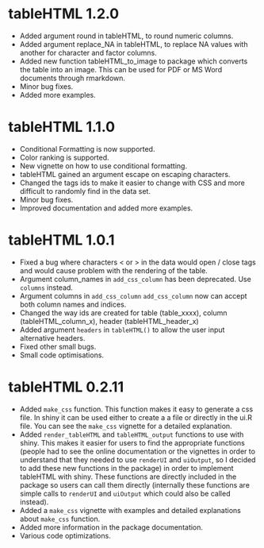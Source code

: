 # tableHTML 1.2.0

* Added argument round in tableHTML, to round numeric columns.
* Added argument replace_NA in tableHTML, to replace NA values with another for character and factor columns.
* Added new function tableHTML_to_image to package which converts the table into an image. This can be used for PDF or MS Word documents through rmarkdown.
* Minor bug fixes.
* Added more examples.

# tableHTML 1.1.0

* Conditional Formatting is now supported.
* Color ranking is supported.
* New vignette on how to use conditional formatting.
* tableHTML gained an argument escape on escaping characters.
* Changed the tags ids to make it easier to change with CSS and more difficult to randomly find in the data set.
* Minor bug fixes.
* Improved documentation and added more examples.

# tableHTML 1.0.1

* Fixed a bug where characters < or > in the data would open / close tags and would cause problem with the rendering of the table.
* Argument column_names in `add_css_column` has been deprecated. Use `columns` instead.
* Argument columns in `add_css_column` `add_css_column` now can accept both column names and indices.
* Changed the way ids are created for table (table_xxxx), column (tableHTML_column_x), header (tableHTML_header_x)
* Added argument `headers` in `tableHTML()` to allow the user input alternative headers.
* Fixed other small bugs.
* Small code optimisations.

# tableHTML 0.2.11

* Added `make_css` function. This function makes it easy to generate a css file. In shiny it can be used either to create a a file or directly in the ui.R file. You can see the `make_css` vignette for a detailed explanation.
* Added `render_tableHTML` and `tableHTML_output` functions to use with shiny. This makes it easier for users to find the appropriate functions (people had to see the online documentation or the vignettes in order to understand that they needed to use `renderUI` and `uiOutput`, so I decided to add these new functions in the package) in order to implement tableHTML with shiny. These functions are directly included in the package so users can call them directly (internally these functions are simple calls to `renderUI` and `uiOutput` which could also be called instead).
* Added a `make_css` vignette with examples and detailed explanations about `make_css` function.
* Added more information in the package documentation.
* Various code optimizations.
